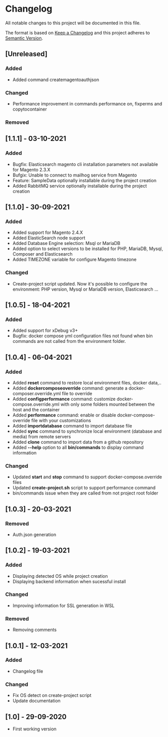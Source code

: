 # Changelog
All notable changes to this project will be documented in this file.

The format is based on [Keep a Changelog](http://keepachangelog.com/en/1.0.0/)
and this project adheres to [Semantic Version](http://semver.org/spec/v2.0.0.html).

## [Unreleased]
### Added
* Added command createmagentoauthjson
### Changed
* Performance improvement in commands performance on, fixperms and copytocontainer
### Removed

## [1.1.1] - 03-10-2021
### Added
* Bugfix: Elasticsearch magento cli installation parameters not available for Magento 2.3.X
* Bufgix: Unable to connect to mailhog service from Magento  
* Feature: SampleData optionally installable during the project creation 
* Added RabbitMQ service optionally installable during the project creation

## [1.1.0] - 30-09-2021
### Added
* Added support for Magento 2.4.X
* Added ElasticSearch node support
* Added Database Engine selection: Msql or MariaDB
* Added option to select versions to be installed for PHP, MariaDB, Mysql, Composer and Elasticsearch
* Added TIMEZONE variable for configure Magento timezone 
### Changed
* Create-project script updated. Now it's possible to configure the environment: PHP version, Mysql or MariaDB version, Elasticsearch ...  

## [1.0.5] - 18-04-2021
### Added
* Added support for xDebug v3+
* Bugfix: docker compose yml configuration files not found when bin commands are not called from the environment folder.

## [1.0.4] - 06-04-2021
### Added
* Added **reset** command to restore local environment files, docker data,..
* Added **dockercomposeoverride** command: generate a docker-composer.override.yml file to override
* Added **configperformance** command: customize docker-compose.override.yml with only some folders mounted between the host and the container
* Added **performance** command: enable or disable docker-compose-override file with your customizations
* Added **importdatabase** command to import database file
* Added **sync** command to synchronize local environment (database and media) from remote servers
* Added **clone** command to import data from a github repository
* Added **--help** option to all **bin/commands** to display command information
### Changed
* Updated **start** and **stop** command to support docker-compose.override files
* Updated **create-project.sh** script to support performance command
* bin/commands issue when they are called from not project root folder

## [1.0.3] - 20-03-2021
### Removed
* Auth.json generation

## [1.0.2] - 19-03-2021
### Added
* Displaying detected OS while project creation
* Displaying backend information when sucessful install
### Changed
* Improving information for SSL generation in WSL
### Removed
* Removing comments

## [1.0.1] - 12-03-2021
### Added
* Changelog file
### Changed
* Fix OS detect on create-project script
* Update documentation
## [1.0] - 29-09-2020
* First working version
